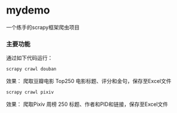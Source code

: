# mydemo
一个练手的scrapy框架爬虫项目




### 主要功能

通过如下代码运行：
```python
scrapy crawl douban
```
效果：
爬取豆瓣电影 Top250 电影标题、评分和金句，保存至Excel文件

```python
scrapy crawl pixiv
```
效果：
爬取Pixiv 周榜 250 标题、作者和PID和链接，保存至Excel文件